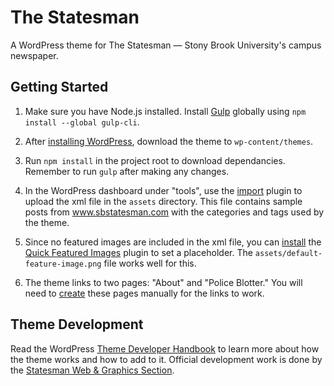 # The Statesman
A WordPress theme for The Statesman — Stony Brook University's campus newspaper.

## Getting Started
1. Make sure you have Node.js installed. Install [Gulp](https://www.npmjs.com/package/gulp) globally using `npm install --global gulp-cli`.

2. After [installing WordPress](http://codex.wordpress.org/Installing_WordPress), download the theme to `wp-content/themes`.

3. Run `npm install` in the project root to download dependancies. Remember to run `gulp` after making any changes.

4. In the WordPress dashboard under "tools", use the [import](http://codex.wordpress.org/Importing_Content) plugin to upload the xml file in the `assets` directory. This file contains sample posts from www.sbstatesman.com with the categories and tags used by the theme.

5. Since no featured images are included in the xml file, you can [install](http://codex.wordpress.org/Managing_Plugins#Installing_Plugins) the [Quick Featured Images](https://wordpress.org/plugins/quick-featured-images/) plugin to set a placeholder. The `assets/default-feature-image.png` file works well for this.

6. The theme links to two pages: "About" and "Police Blotter." You will need to [create](https://codex.wordpress.org/Pages#Creating_Pages) these pages manually for the links to work.

## Theme Development
Read the WordPress [Theme Developer Handbook](https://developer.wordpress.org/themes/getting-started/) to learn more about how the theme works and how to add to it. Official development work is done by the [Statesman Web & Graphics Section](https://www.facebook.com/groups/statesmanweb/).
